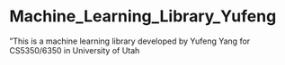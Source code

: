 # Machine_Learning_Library_Yufeng
”This is a machine learning library developed by Yufeng Yang for
CS5350/6350 in University of Utah
